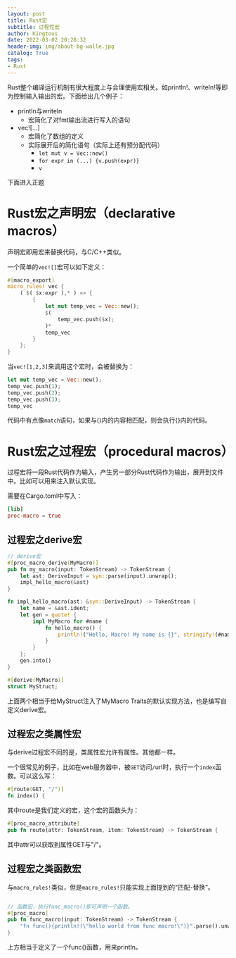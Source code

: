```yaml
---
layout: post
title: Rust宏 
subtitle: 过程性宏
author: Kingtous
date: 2022-03-02 20:28:32
header-img: img/about-bg-walle.jpg
catalog: True
tags:
- Rust
---
```


Rust整个编译运行机制有很大程度上与合理使用宏相关。如println!、writeln!等即为控制输入输出的宏。下面给出几个例子：

- println与writeln
  - 宏简化了对fmt输出流进行写入的语句
- vec![...]
  - 宏简化了数组的定义
  - 实际展开后的简化语句（实际上还有预分配代码）
    - `let mut v = Vec::new()`
    - `for expr in (...) {v.push(expr)}`
    - `v`


下面进入正题

# Rust宏之声明宏（declarative macros）

声明宏即用宏来替换代码，与C/C++类似。

一个简单的`vec![]`宏可以如下定义：
```rust
#[macro_export]
macro_rules! vec {
    ( $( $x:expr ),* ) => {
        {
            let mut temp_vec = Vec::new();
            $(
                temp_vec.push($x);
            )*
            temp_vec
        }
    };
}
```
当`vec![1,2,3]`来调用这个宏时，会被替换为：
```rust
let mut temp_vec = Vec::new();
temp_vec.push(1);
temp_vec.push(2);
temp_vec.push(3);
temp_vec
```
代码中有点像`match`语句，如果与()内的内容相匹配，则会执行{}内的代码。

# Rust宏之过程宏（procedural macros）

过程宏将一段Rust代码作为输入，产生另一部分Rust代码作为输出，展开到文件中。比如可以用来注入默认实现。

需要在Cargo.toml中写入：
```toml
[lib]
proc-macro = true
```
## 过程宏之derive宏



```rust
// derive宏
#[proc_macro_derive(MyMacro)]
pub fn my_macro(input: TokenStream) -> TokenStream {
    let ast: DeriveInput = syn::parse(input).unwrap();
    impl_hello_macro(&ast)
}

fn impl_hello_macro(ast: &syn::DeriveInput) -> TokenStream {
    let name = &ast.ident;
    let gen = quote! {
        impl MyMacro for #name {
            fn hello_macro() {
                println!("Hello, Macro! My name is {}", stringify!(#name));
            }
        }
    };
    gen.into()
}

#[derive(MyMacro)]
struct MyStruct;
```

上面两个相当于给MyStruct注入了MyMacro Traits的默认实现方法，也是编写自定义derive宏。



## 过程宏之类属性宏

与derive过程宏不同的是，类属性宏允许有属性。其他都一样。

一个很常见的例子，比如在web服务器中，被`GET`访问`/`url时，执行一个`index`函数。可以这么写：
```rust
#[route(GET, "/")]
fn index() {
```
其中route是我们定义的宏，这个宏的函数头为：
```rust
#[proc_macro_attribute]
pub fn route(attr: TokenStream, item: TokenStream) -> TokenStream {
```
其中attr可以获取到属性GET与"/"。

## 过程宏之类函数宏
与`macro_rules!`类似，但是`macro_rules!`只能实现上面提到的“匹配-替换”。

```rust

// 函数宏，执行func_macro()即可声明一个函数。
#[proc_macro]
pub fn func_macro(input: TokenStream) -> TokenStream {
    "fn func(){println!(\"hello world from func macro!\")}".parse().unwrap()
}
```

上方相当于定义了一个func()函数，用来println。